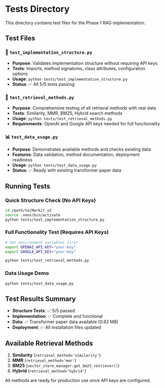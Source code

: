 # Tests Directory

This directory contains test files for the Phase 1 RAG implementation.

## Test Files

### 🔧 `test_implementation_structure.py`
- **Purpose**: Validates implementation structure without requiring API keys
- **Tests**: Imports, method signatures, class attributes, configuration options
- **Usage**: `python tests/test_implementation_structure.py`
- **Status**: ✅ All 5/5 tests passing

### 🧪 `test_retrieval_methods.py`
- **Purpose**: Comprehensive testing of all retrieval methods with real data
- **Tests**: Similarity, MMR, BM25, Hybrid search methods
- **Usage**: `python tests/test_retrieval_methods.py`
- **Requirements**: OpenAI and Google API keys needed for full functionality

### 📊 `test_data_usage.py`
- **Purpose**: Demonstrates available methods and checks existing data
- **Features**: Data validation, method documentation, deployment readiness
- **Usage**: `python tests/test_data_usage.py`
- **Status**: ✅ Ready with existing transformer paper data

## Running Tests

### Quick Structure Check (No API Keys)
```bash
cd /path/to/Markit_v2
source .venv/bin/activate
python tests/test_implementation_structure.py
```

### Full Functionality Test (Requires API Keys)
```bash
# Set environment variables first
export OPENAI_API_KEY="your-key"
export GOOGLE_API_KEY="your-key"

python tests/test_retrieval_methods.py
```

### Data Usage Demo
```bash
python tests/test_data_usage.py
```

## Test Results Summary

- **Structure Tests**: ✅ 5/5 passed
- **Implementation**: ✅ Complete and functional
- **Data**: ✅ Transformer paper data available (0.92 MB)
- **Deployment**: ✅ All installation files updated

## Available Retrieval Methods

1. **Similarity** (`retrieval_method='similarity'`)
2. **MMR** (`retrieval_method='mmr'`) 
3. **BM25** (`vector_store_manager.get_bm25_retriever()`)
4. **Hybrid** (`retrieval_method='hybrid'`)

All methods are ready for production use once API keys are configured.